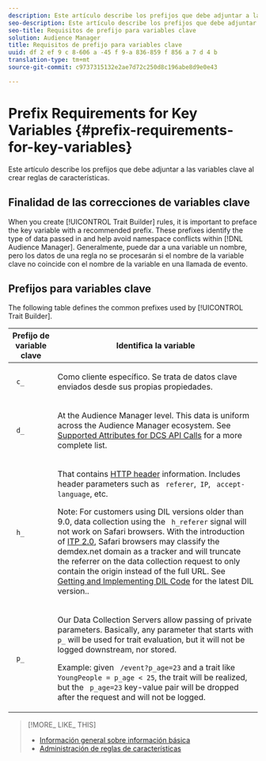 ```yaml
---
description: Este artículo describe los prefijos que debe adjuntar a las variables clave al crear reglas de características.
seo-description: Este artículo describe los prefijos que debe adjuntar a las variables clave al crear reglas de características.
seo-title: Requisitos de prefijo para variables clave
solution: Audience Manager
title: Requisitos de prefijo para variables clave
uuid: df 2 ef 9 c 8-606 a -45 f 9-a 836-859 f 856 a 7 d 4 b
translation-type: tm+mt
source-git-commit: c9737315132e2ae7d72c250d8c196abe8d9e0e43

---
```



# Prefix Requirements for Key Variables {#prefix-requirements-for-key-variables}

Este artículo describe los prefijos que debe adjuntar a las variables clave al crear reglas de características.

<!-- r_tb_variable_prefixes.xml -->

## Finalidad de las correcciones de variables clave

When you create [!UICONTROL Trait Builder] rules, it is important to preface the key variable with a recommended prefix. These prefixes identify the type of data passed in and help avoid namespace conflicts within [!DNL Audience Manager]. Generalmente, puede dar a una variable un nombre, pero los datos de una regla no se procesarán si el nombre de la variable clave no coincide con el nombre de la variable en una llamada de evento.

## Prefijos para variables clave

The following table defines the common prefixes used by [!UICONTROL Trait Builder].

<table id="table_CFEFA1DBDF904736B6EA2640B7AD26E5"> 
 <thead> 
  <tr> 
   <th colname="col1" class="entry"> Prefijo de variable clave </th> 
   <th colname="col2" class="entry"> Identifica la variable </th> 
  </tr>
 </thead>
 <tbody> 
  <tr> 
   <td colname="col1"><code> c_</code> </td> 
   <td colname="col2"> <p>Como cliente específico. Se trata de datos clave enviados desde sus propias propiedades. </p> </td> 
  </tr> 
  <tr> 
   <td colname="col1"><code> d_</code> </td> 
   <td colname="col2"> <p>At the <span class="keyword"> Audience Manager</span> level. This data is uniform across the <span class="keyword"> Audience Manager</span> ecosystem. See <a href="../../api/dcs-intro/dcs-api-reference/dcs-keys.md"> Supported Attributes for DCS API Calls</a> for a more complete list. </p> </td> 
  </tr> 
  <tr> 
   <td colname="col1"><code> h_</code> </td> 
   <td colname="col2"> <p>That contains <a href="https://en.wikipedia.org/wiki/List_of_HTTP_header_fields" scope="external" format="html"> HTTP header</a> information. Includes header parameters such as <code> referer</code>,<code> IP</code>, <code> accept-language</code>, etc. </p> <p> <p>Note: For customers using DIL versions older than 9.0, data collection using the <code> h_referer</code> signal will not work on Safari browsers. With the introduction of <a href="https://webkit.org/blog/8311/intelligent-tracking-prevention-2-0/" format="https" scope="external"> ITP 2.0</a>, Safari browsers may classify the demdex.net domain as a tracker and will truncate the referrer on the data collection request to only contain the origin instead of the full URL. See <a href="../../dil/dil-overview.md#get-implement-dil-code">Getting and Implementing DIL Code</a> for the latest DIL version.. </p> </p> </td> 
  </tr> 
  <tr> 
   <td colname="col1"><code> p_</code> </td> 
   <td colname="col2"> <p>Our <span class="wintitle"> Data Collection Servers</span> allow passing of private parameters. Basically, any parameter that starts with <code> p_</code> will be used for trait evaluation, but it will not be logged downstream, nor stored. </p> <p>Example: given <code> /event?p_age=23</code> and a trait like <code> YoungPeople = p_age &lt; 25</code>, the trait will be realized, but the <code> p_age=23</code> key-value pair will be dropped after the request and will not be logged. </p> </td> 
  </tr> 
 </tbody> 
</table>

>[!MORE_ LIKE_ THIS]
>
>* [Información general sobre información básica](../../features/traits/create-onboarded-rule-based-traits.md)
>* [Administración de reglas de características](../../features/traits/manage-trait-rules.md#managing-trait-rules)

